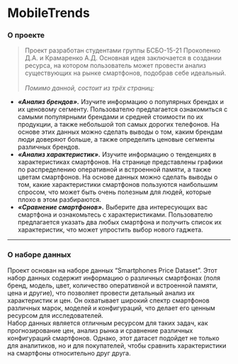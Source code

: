 # MobileTrends

### О проекте 
> Проект разработан студентами группы БСБО-15-21 Прокопенко Д.А. и Крамаренко А.Д. Основная идея заключается в создании ресурса, на котором пользователь может провести анализ существующих на рынке смартфонов, подобрав себе идеальный.\
\
*Помимо данной, состоит из трёх страниц:*
* ***«Анализ брендов».*** Изучите информацию о популярных брендах и их ценовому сегменту. Пользователю предлагается ознакомиться с самыми популярными брендами и средней стоимости по их продукции, а также небольшой топ самых дорогих телефонов. На основе этих данных можно сделать выводы о том, каким брендам люди доверяют больше, а также определить ценовые сегменты различных брендов.
* ***«Анализ характеристик».*** Изучите информацию о тенденциях в характеристиках смартфонов. На странице представлены графики по распределению оперативной и встроенной памяти, а также цветам смартфонов. На основе данных можно сделать выводы о том, какие характеристики смартфонов пользуются наибольшим спросом, что может быть очень полезным для людей, которые плохо в этом разбираются.
* ***«Сравнение смартфонов».*** Выберите два интересующих вас смартфона и ознакомьтесь с характеристиками. Пользователю предлагается указать два любых смартфона и получить список их характеристик, что может упростить выбор нового гаджета.

***

### О наборе данных
Проект основан на наборе данных “Smartphones Price Dataset”. Этот набор данных содержит информацию о различных смартфонах (поля бренд, модель, цвет, количество оперативной и встроенной памяти, цена и другие), что позволяет провести детальный анализ их характеристик и цен. Он охватывает широкий спектр смартфонов различных марок, моделей и конфигураций, что делает его ценным ресурсом для исследователей.\
Набор данных является отличным ресурсом для таких задач, как прогнозирование цен, анализ рынка и сравнение различных конфигураций смартфонов. Однако, этот датасет подойдет не только для аналитиков, но и для покупателей, чтобы сравнить характеристики на смартфоны относительно друг друга.




